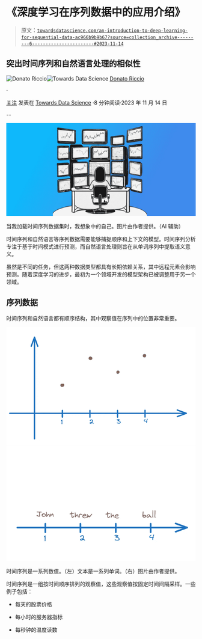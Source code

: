 # 《深度学习在序列数据中的应用介绍》

> 原文：[`towardsdatascience.com/an-introduction-to-deep-learning-for-sequential-data-ac966b9b9b67?source=collection_archive---------6-----------------------#2023-11-14`](https://towardsdatascience.com/an-introduction-to-deep-learning-for-sequential-data-ac966b9b9b67?source=collection_archive---------6-----------------------#2023-11-14)

## 突出时间序列和自然语言处理的相似性

[](https://donatoriccio.medium.com/?source=post_page-----ac966b9b9b67--------------------------------)![Donato Riccio](https://donatoriccio.medium.com/?source=post_page-----ac966b9b9b67--------------------------------)[](https://towardsdatascience.com/?source=post_page-----ac966b9b9b67--------------------------------)![Towards Data Science](https://towardsdatascience.com/?source=post_page-----ac966b9b9b67--------------------------------) [Donato Riccio](https://donatoriccio.medium.com/?source=post_page-----ac966b9b9b67--------------------------------)

·

[关注](https://medium.com/m/signin?actionUrl=https%3A%2F%2Fmedium.com%2F_%2Fsubscribe%2Fuser%2Fe384fc71d292&operation=register&redirect=https%3A%2F%2Ftowardsdatascience.com%2Fan-introduction-to-deep-learning-for-sequential-data-ac966b9b9b67&user=Donato+Riccio&userId=e384fc71d292&source=post_page-e384fc71d292----ac966b9b9b67---------------------post_header-----------) 发表在 [Towards Data Science](https://towardsdatascience.com/?source=post_page-----ac966b9b9b67--------------------------------) ·8 分钟阅读·2023 年 11 月 14 日[](https://medium.com/m/signin?actionUrl=https%3A%2F%2Fmedium.com%2F_%2Fvote%2Ftowards-data-science%2Fac966b9b9b67&operation=register&redirect=https%3A%2F%2Ftowardsdatascience.com%2Fan-introduction-to-deep-learning-for-sequential-data-ac966b9b9b67&user=Donato+Riccio&userId=e384fc71d292&source=-----ac966b9b9b67---------------------clap_footer-----------)

--

[](https://medium.com/m/signin?actionUrl=https%3A%2F%2Fmedium.com%2F_%2Fbookmark%2Fp%2Fac966b9b9b67&operation=register&redirect=https%3A%2F%2Ftowardsdatascience.com%2Fan-introduction-to-deep-learning-for-sequential-data-ac966b9b9b67&source=-----ac966b9b9b67---------------------bookmark_footer-----------)![](img/9bd71d38282448e4edea2f653b4701a1.png)

当我加载时间序列数据集时，我想象中的自己。图片由作者提供。（AI 辅助）

时间序列和自然语言等序列数据需要能够捕捉顺序和上下文的模型。时间序列分析专注于基于时间模式进行预测，而自然语言处理则旨在从单词序列中提取语义意义。

虽然是不同的任务，但这两种数据类型都具有长期依赖关系，其中远程元素会影响预测。随着深度学习的进步，最初为一个领域开发的模型架构已被调整用于另一个领域。

## 序列数据

时间序列和自然语言都有顺序结构，其中观察值在序列中的位置非常重要。

![](img/9a269b83f4cb166a2c118aed8691e4ea.png)![](img/9f6877653538823f1d05aaebe893604c.png)

时间序列是一系列数值。（左）文本是一系列单词。（右）图片由作者提供。

时间序列是一组按时间顺序排列的观察值，这些观察值按固定时间间隔采样。一些例子包括：

+   每天的股票价格

+   每小时的服务器指标

+   每秒钟的温度读数
